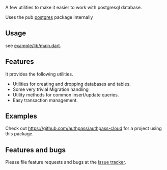 A few utilities to make it easier to work with postgresql database.

Uses the pub [postgres](https://pub.dev/packages/postgres) package internally

## Usage

see [example/lib/main.dart](example/lib/main.dart).

## Features

It provides the following utilities.

* Utilities for creating and dropping databases and tables.
* Some very trivial Migration handling
* Utility methods for common insert/update queries.
* Easy transaction management.

## Examples

Check out https://github.com/authpass/authpass-cloud for a project using this package.

## Features and bugs

Please file feature requests and bugs at the [issue tracker][tracker].

[tracker]: https://github.com/authpass/postgres_utils.dart/issues
